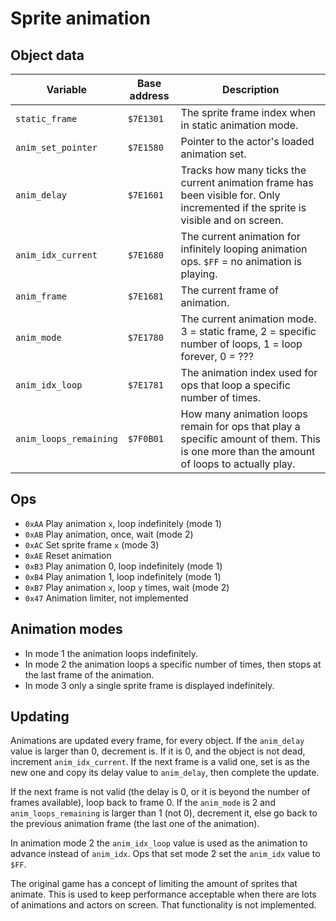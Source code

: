 # Sprite animation

## Object data

| Variable               | Base address | Description                                                                                                                              |
|------------------------|--------------|------------------------------------------------------------------------------------------------------------------------------------------|
| `static_frame`         | `$7E1301`    | The sprite frame index when in static animation mode.                                                                                    |
| `anim_set_pointer`     | `$7E1580`    | Pointer to the actor's loaded animation set.                                                                                             |
| `anim_delay`           | `$7E1601`    | Tracks how many ticks the current animation frame has been visible for. Only incremented if the sprite is visible and on screen.         |
| `anim_idx_current`     | `$7E1680`    | The current animation for infinitely looping animation ops. `$FF` = no animation is playing.                                             |
| `anim_frame`           | `$7E1681`    | The current frame of animation.                                                                                                          |
| `anim_mode`            | `$7E1780`    | The current animation mode. 3 = static frame, 2 = specific number of loops, 1 = loop forever, 0 = ???                                    |
| `anim_idx_loop`        | `$7E1781`    | The animation index used for ops that loop a specific number of times.                                                                   |
| `anim_loops_remaining` | `$7F0B01`    | How many animation loops remain for ops that play a specific amount of them. This is one more than the amount of loops to actually play. |

## Ops

- `0xAA` Play animation `x`, loop indefinitely (mode 1)
- `0xAB` Play animation, once, wait (mode 2)
- `0xAC` Set sprite frame `x` (mode 3)
- `0xAE` Reset animation
- `0xB3` Play animation 0, loop indefinitely (mode 1)
- `0xB4` Play animation 1, loop indefinitely (mode 1)
- `0xB7` Play animation `x`, loop `y` times, wait (mode 2)
- `0x47` Animation limiter, not implemented

## Animation modes

- In mode 1 the animation loops indefinitely.
- In mode 2 the animation loops a specific number of times, then stops at the last frame of the animation.
- In mode 3 only a single sprite frame is displayed indefinitely.

## Updating

Animations are updated every frame, for every object. If the `anim_delay` value is larger than 0, decrement is. If it is
0, and the object is not dead, increment `anim_idx_current`. If the next frame is a valid one, set is as the
new one and copy its delay value to `anim_delay`, then complete the update.

If the next frame is not valid (the delay is 0, or it is beyond the number of frames available), loop back to frame 0.
If the `anim_mode` is 2 and `anim_loops_remaining` is larger than 1 (not 0), decrement it, else go back to the previous
animation frame (the last one of the animation).

In animation mode 2 the `anim_idx_loop` value is used as the animation to advance instead of `anim_idx`. Ops that set
mode 2 set the `anim_idx` value to `$FF`.

The original game has a concept of limiting the amount of sprites that animate. This is used to keep performance
acceptable when there are lots of animations and actors on screen. That functionality is not implemented.
